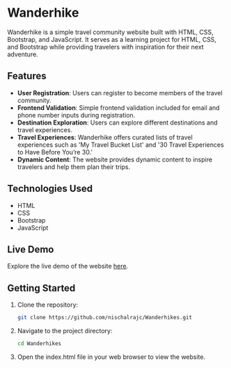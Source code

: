 # Wanderhike

Wanderhike is a simple travel community website built with HTML, CSS, Bootstrap, and JavaScript. It serves as a learning project for HTML, CSS, and Bootstrap while providing travelers with inspiration for their next adventure.

## Features

- **User Registration**: Users can register to become members of the travel community.
- **Frontend Validation**: Simple frontend validation included for email and phone number inputs during registration.
- **Destination Exploration**: Users can explore different destinations and travel experiences.
- **Travel Experiences**: Wanderhike offers curated lists of travel experiences such as 'My Travel Bucket List' and '30 Travel Experiences to Have Before You’re 30.'
- **Dynamic Content**: The website provides dynamic content to inspire travelers and help them plan their trips.

## Technologies Used

- HTML
- CSS
- Bootstrap
- JavaScript

## Live Demo

  Explore the live demo of the website [here](https://melco.cloud/).

## Getting Started

1. Clone the repository:

   ```bash
   git clone https://github.com/nischalrajc/Wanderhikes.git
   ```


2. Navigate to the project directory:

    ```bash
    cd Wanderhikes
    ```


3. Open the index.html file in your web browser to view the website.
